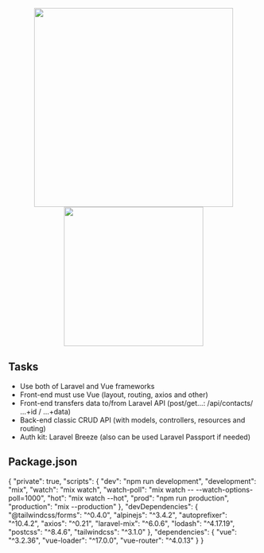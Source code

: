 <p align="center"><a href="https://laravel.com" target="_blank"><img src="https://raw.githubusercontent.com/laravel/art/master/logo-lockup/5%20SVG/2%20CMYK/1%20Full%20Color/laravel-logolockup-cmyk-red.svg" width="400"></a><a href="https://vuejs.com" target="_blank"><img src="https://blog.skillfactory.ru/wp-content/uploads/2021/12/logo-vuejs-9686556.png" width="280"></a></p>

## Tasks
- Use both of Laravel and Vue frameworks
- Front-end must use Vue (layout, routing, axios and other)
- Front-end transfers data to/from Laravel API (post/get...: /api/contacts/ ...+id / ...+data)
- Back-end classic CRUD API (with models, controllers, resources and routing)
- Auth kit: Laravel Breeze (also can be used Laravel Passport if needed)

## Package.json 
{
    "private": true,
    "scripts": {
        "dev": "npm run development",
        "development": "mix",
        "watch": "mix watch",
        "watch-poll": "mix watch -- --watch-options-poll=1000",
        "hot": "mix watch --hot",
        "prod": "npm run production",
        "production": "mix --production"
    },
    "devDependencies": {
        "@tailwindcss/forms": "^0.4.0",
        "alpinejs": "^3.4.2",
        "autoprefixer": "^10.4.2",
        "axios": "^0.21",
        "laravel-mix": "^6.0.6",
        "lodash": "^4.17.19",
        "postcss": "^8.4.6",
        "tailwindcss": "^3.1.0"
    },
    "dependencies": {
        "vue": "^3.2.36",
        "vue-loader": "^17.0.0",
        "vue-router": "^4.0.13"
    }
}


